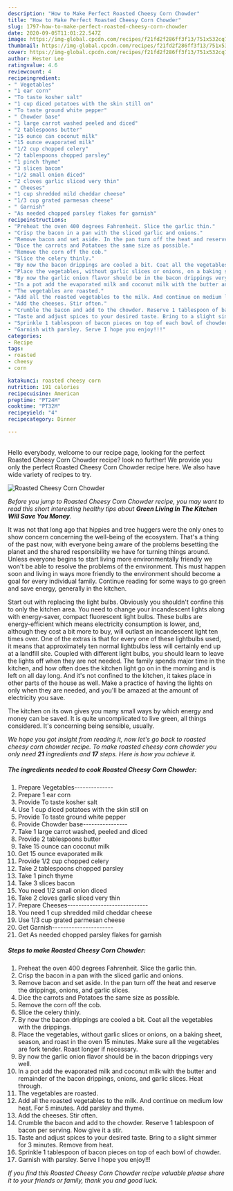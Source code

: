 ```yaml
---
description: "How to Make Perfect Roasted Cheesy Corn Chowder"
title: "How to Make Perfect Roasted Cheesy Corn Chowder"
slug: 1797-how-to-make-perfect-roasted-cheesy-corn-chowder
date: 2020-09-05T11:01:22.547Z
image: https://img-global.cpcdn.com/recipes/f21fd2f286ff3f13/751x532cq70/roasted-cheesy-corn-chowder-recipe-main-photo.jpg
thumbnail: https://img-global.cpcdn.com/recipes/f21fd2f286ff3f13/751x532cq70/roasted-cheesy-corn-chowder-recipe-main-photo.jpg
cover: https://img-global.cpcdn.com/recipes/f21fd2f286ff3f13/751x532cq70/roasted-cheesy-corn-chowder-recipe-main-photo.jpg
author: Hester Lee
ratingvalue: 4.6
reviewcount: 4
recipeingredient:
- " Vegetables"
- "1 ear corn"
- "To taste kosher salt"
- "1 cup diced potatoes with the skin still on"
- "To taste ground white pepper"
- " Chowder base"
- "1 large carrot washed peeled and diced"
- "2 tablespoons butter"
- "15 ounce can coconut milk"
- "15 ounce evaporated milk"
- "1/2 cup chopped celery"
- "2 tablespoons chopped parsley"
- "1 pinch thyme"
- "3 slices bacon"
- "1/2 small onion diced"
- "2 cloves garlic sliced very thin"
- " Cheeses"
- "1 cup shredded mild cheddar cheese"
- "1/3 cup grated parmesan cheese"
- " Garnish"
- "As needed chopped parsley flakes for garnish"
recipeinstructions:
- "Preheat the oven 400 degrees Fahrenheit. Slice the garlic thin."
- "Crisp the bacon in a pan with the sliced garlic and onions."
- "Remove bacon and set aside. In the pan turn off the heat and reserve the drippings, onions, and garlic slices."
- "Dice the carrots and Potatoes the same size as possible."
- "Remove the corn off the cob."
- "Slice the celery thinly."
- "By now the bacon drippings are cooled a bit. Coat all the vegetables with the drippings."
- "Place the vegetables, without garlic slices or onions, on a baking sheet, season, and roast in the oven 15 minutes. Make sure all the vegetables are fork tender. Roast longer if necessary."
- "By now the garlic onion flavor should be in the bacon drippings very well."
- "In a pot add the evaporated milk and coconut milk with the butter and remainder of the bacon drippings, onions, and garlic slices. Heat through."
- "The vegetables are roasted."
- "Add all the roasted vegetables to the milk. And continue on medium low heat. For 5 minutes. Add parsley and thyme."
- "Add the cheeses. Stir often."
- "Crumble the bacon and add to the chowder. Reserve 1 tablespoon of bacon per serving. Now give it a stir."
- "Taste and adjust spices to your desired taste. Bring to a slight simmer for 3 minutes. Remove from heat."
- "Sprinkle 1 tablespoon of bacon pieces on top of each bowl of chowder."
- "Garnish with parsley. Serve I hope you enjoy!!!"
categories:
- Recipe
tags:
- roasted
- cheesy
- corn

katakunci: roasted cheesy corn 
nutrition: 191 calories
recipecuisine: American
preptime: "PT24M"
cooktime: "PT32M"
recipeyield: "4"
recipecategory: Dinner

---
```

<br>
Hello everybody, welcome to our recipe page, looking for the perfect Roasted Cheesy Corn Chowder recipe? look no further! We provide you only the perfect Roasted Cheesy Corn Chowder recipe here. We also have wide variety of recipes to try.
<br>


![Roasted Cheesy Corn Chowder](https://img-global.cpcdn.com/recipes/f21fd2f286ff3f13/751x532cq70/roasted-cheesy-corn-chowder-recipe-main-photo.jpg)

<i>Before you jump to Roasted Cheesy Corn Chowder recipe, you may want to read this short interesting healthy tips about 
<strong>Green Living In The Kitchen Will Save You Money</strong>.</i>
</br>

It was not that long ago that hippies and tree huggers were the only ones to show concern concerning the well-being of the ecosystem. That's a thing of the past now, with everyone being aware of the problems besetting the planet and the shared responsibility we have for turning things around. Unless everyone begins to start living more environmentally friendly we won't be able to resolve the problems of the environment. This must happen soon and living in ways more friendly to the environment should become a goal for every individual family. Continue reading for some ways to go green and save energy, generally in the kitchen.

Start out with replacing the light bulbs. Obviously you shouldn't confine this to only the kitchen area. You need to change your incandescent lights along with energy-saver, compact fluorescent light bulbs. These bulbs are energy-efficient which means electricity consumption is lower, and, although they cost a bit more to buy, will outlast an incandescent light ten times over. One of the extras is that for every one of these lightbulbs used, it means that approximately ten normal lightbulbs less will certainly end up at a landfill site. Coupled with different light bulbs, you should learn to leave the lights off when they are not needed. The family spends major time in the kitchen, and how often does the kitchen light go on in the morning and is left on all day long. And it's not confined to the kitchen, it takes place in other parts of the house as well. Make a practice of having the lights on only when they are needed, and you'll be amazed at the amount of electricity you save.

The kitchen on its own gives you many small ways by which energy and money can be saved. It is quite uncomplicated to live green, all things considered. It's concerning being sensible, usually.


<i>We hope you got insight from reading it, now let's go back to roasted cheesy corn chowder recipe. To make roasted cheesy corn chowder you only need <strong>21</strong> ingredients and <strong>17</strong> steps. Here is how you achieve it.
</i>

##### The ingredients needed to cook Roasted Cheesy Corn Chowder:

1. Prepare  Vegetables--------------
1. Prepare 1 ear corn
1. Provide To taste kosher salt
1. Use 1 cup diced potatoes with the skin still on
1. Provide To taste ground white pepper
1. Provide  Chowder base----------------
1. Take 1 large carrot washed, peeled and diced
1. Provide 2 tablespoons butter
1. Take 15 ounce can coconut milk
1. Get 15 ounce evaporated milk
1. Provide 1/2 cup chopped celery
1. Take 2 tablespoons chopped parsley
1. Take 1 pinch thyme
1. Take 3 slices bacon
1. You need 1/2 small onion diced
1. Take 2 cloves garlic sliced very thin
1. Prepare  Cheeses-----------------------------
1. You need 1 cup shredded mild cheddar cheese
1. Use 1/3 cup grated parmesan cheese
1. Get  Garnish----------------------
1. Get As needed chopped parsley flakes for garnish


##### Steps to make Roasted Cheesy Corn Chowder:

1. Preheat the oven 400 degrees Fahrenheit. Slice the garlic thin.
1. Crisp the bacon in a pan with the sliced garlic and onions.
1. Remove bacon and set aside. In the pan turn off the heat and reserve the drippings, onions, and garlic slices.
1. Dice the carrots and Potatoes the same size as possible.
1. Remove the corn off the cob.
1. Slice the celery thinly.
1. By now the bacon drippings are cooled a bit. Coat all the vegetables with the drippings.
1. Place the vegetables, without garlic slices or onions, on a baking sheet, season, and roast in the oven 15 minutes. Make sure all the vegetables are fork tender. Roast longer if necessary.
1. By now the garlic onion flavor should be in the bacon drippings very well.
1. In a pot add the evaporated milk and coconut milk with the butter and remainder of the bacon drippings, onions, and garlic slices. Heat through.
1. The vegetables are roasted.
1. Add all the roasted vegetables to the milk. And continue on medium low heat. For 5 minutes. Add parsley and thyme.
1. Add the cheeses. Stir often.
1. Crumble the bacon and add to the chowder. Reserve 1 tablespoon of bacon per serving. Now give it a stir.
1. Taste and adjust spices to your desired taste. Bring to a slight simmer for 3 minutes. Remove from heat.
1. Sprinkle 1 tablespoon of bacon pieces on top of each bowl of chowder.
1. Garnish with parsley. Serve I hope you enjoy!!!


<i>If you find this Roasted Cheesy Corn Chowder recipe valuable please share it to your friends or family, thank you and good luck.</i>
